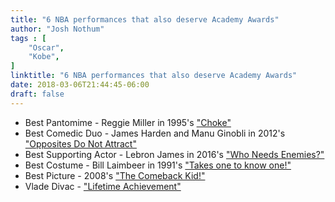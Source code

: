 ```yaml
---
title: "6 NBA performances that also deserve Academy Awards"
author: "Josh Nothum"
tags : [
    "Oscar",
    "Kobe",
]
linktitle: "6 NBA performances that also deserve Academy Awards"
date: 2018-03-06T21:44:45-06:00
draft: false
---
```


* Best Pantomime - Reggie Miller in 1995's ["Choke"](https://youtu.be/Jd4Tejb14zI?t=45s)
* Best Comedic Duo - James Harden and Manu Ginobli in 2012's  ["Opposites Do Not Attract"](https://youtu.be/jQ247wtv8hU?t=3s)
* Best Supporting Actor - Lebron James in 2016's ["Who Needs Enemies?"](https://youtu.be/0Jto1kBa8Qc)
* Best Costume - Bill Laimbeer in 1991's ["Takes one to know one!"](https://youtu.be/YtKyto07Kz4?t=1m36s)
* Best Picture - 2008's ["The Comeback Kid!"](https://www.youtube.com/watch?v=o80WOuUr5bs)
* Vlade Divac - ["Lifetime Achievement"](http://ballislife.com/tribute-to-the-king-of-flops-underrated-vlade-divac/)